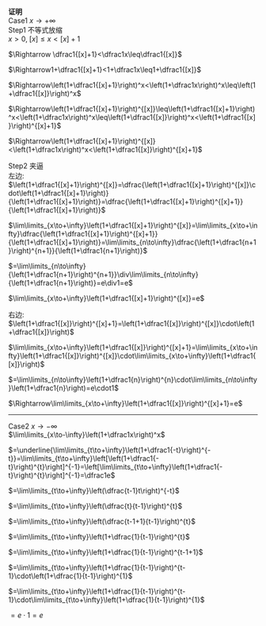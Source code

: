 **证明**  
Case1 $x\to+\infty$  
Step1 不等式放缩  
$x>0,\;[x]\leq x<[x]+1$  
  
$\Rightarrow \dfrac1{[x]+1}<\dfrac1x\leq\dfrac1{[x]}$  
  
$\Rightarrow1+\dfrac1{[x]+1}<1+\dfrac1x\leq1+\dfrac1{[x]}$  
  
$\Rightarrow\left(1+\dfrac1{[x]+1}\right)^x<\left(1+\dfrac1x\right)^x\leq\left(1+\dfrac1{[x]}\right)^x$  
  
$\Rightarrow\left(1+\dfrac1{[x]+1}\right)^{[x]}\leq\left(1+\dfrac1{[x]+1}\right)^x<\left(1+\dfrac1x\right)^x\leq\left(1+\dfrac1{[x]}\right)^x<\left(1+\dfrac1{[x]}\right)^{[x]+1}$  
  
$\Rightarrow\left(1+\dfrac1{[x]+1}\right)^{[x]}<\left(1+\dfrac1x\right)^x<\left(1+\dfrac1{[x]}\right)^{[x]+1}$  
  
Step2 夹逼  
左边:  
$\left(1+\dfrac1{[x]+1}\right)^{[x]}=\dfrac{\left(1+\dfrac1{[x]+1}\right)^{[x]}\cdot\left(1+\dfrac1{[x]+1}\right)}{\left(1+\dfrac1{[x]+1}\right)}=\dfrac{\left(1+\dfrac1{[x]+1}\right)^{[x]+1}}{\left(1+\dfrac1{[x]+1}\right)}$  
  
$\lim\limits_{x\to+\infty}\left(1+\dfrac1{[x]+1}\right)^{[x]}=\lim\limits_{x\to+\infty}\dfrac{\left(1+\dfrac1{[x]+1}\right)^{[x]+1}}{\left(1+\dfrac1{[x]+1}\right)}=\lim\limits_{n\to\infty}\dfrac{\left(1+\dfrac1{n+1}\right)^{n+1}}{\left(1+\dfrac1{n+1}\right)}$  
  
$=\lim\limits_{n\to\infty}{\left(1+\dfrac1{n+1}\right)^{n+1}}\div\lim\limits_{n\to\infty}{\left(1+\dfrac1{n+1}\right)}=e\div1=e$  
  
$\lim\limits_{x\to+\infty}\left(1+\dfrac1{[x]+1}\right)^{[x]}=e$  
  
右边:  
$\left(1+\dfrac1{[x]}\right)^{[x]+1}=\left(1+\dfrac1{[x]}\right)^{[x]}\cdot\left(1+\dfrac1{[x]}\right)$  
  
$\lim\limits_{x\to+\infty}\left(1+\dfrac1{[x]}\right)^{[x]+1}=\lim\limits_{x\to+\infty}\left(1+\dfrac1{[x]}\right)^{[x]}\cdot\lim\limits_{x\to+\infty}\left(1+\dfrac1{[x]}\right)$  
  
$=\lim\limits_{n\to\infty}\left(1+\dfrac1{n}\right)^{n}\cdot\lim\limits_{n\to\infty}\left(1+\dfrac1{n}\right)=e\cdot1$  
  
$\Rightarrow\lim\limits_{x\to+\infty}\left(1+\dfrac1{[x]}\right)^{[x]+1}=e$  
  
---  
  
Case2 $x\to-\infty$  
$\lim\limits_{x\to-\infty}\left(1+\dfrac1x\right)^x$  
  
$=\underline{\lim\limits_{t\to+\infty}\left(1+\dfrac1{-t}\right)^{-t}}=\lim\limits_{t\to+\infty}\left[\left(1+\dfrac1{-t}\right)^{t}\right]^{-1}=\left[\lim\limits_{t\to+\infty}\left(1+\dfrac1{-t}\right)^{t}\right]^{-1}=\dfrac1e$  
  
$=\lim\limits_{t\to+\infty}\left(\dfrac{t-1}t\right)^{-t}$  
  
$=\lim\limits_{t\to+\infty}\left(\dfrac{t}{t-1}\right)^{t}$  
  
$=\lim\limits_{t\to+\infty}\left(\dfrac{t-1+1}{t-1}\right)^{t}$  
  
$=\lim\limits_{t\to+\infty}\left(1+\dfrac{1}{t-1}\right)^{t}$  
  
$=\lim\limits_{t\to+\infty}\left(1+\dfrac{1}{t-1}\right)^{t-1+1}$  
  
$=\lim\limits_{t\to+\infty}\left(1+\dfrac{1}{t-1}\right)^{t-1}\cdot\left(1+\dfrac{1}{t-1}\right)^{1}$  
  
$=\lim\limits_{t\to+\infty}\left(1+\dfrac{1}{t-1}\right)^{t-1}\cdot\lim\limits_{t\to+\infty}\left(1+\dfrac{1}{t-1}\right)^{1}$  
  
$=e\cdot1=e$  
